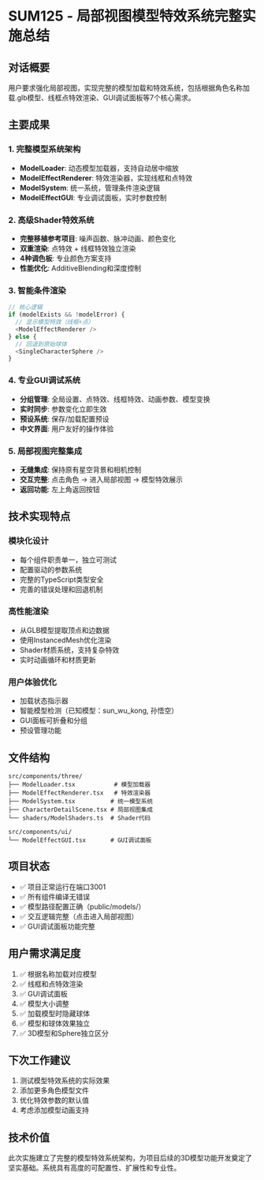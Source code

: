 # SUM125 - 局部视图模型特效系统完整实施总结

## 对话概要
用户要求强化局部视图，实现完整的模型加载和特效系统，包括根据角色名称加载.glb模型、线框点特效渲染、GUI调试面板等7个核心需求。

## 主要成果

### 1. 完整模型系统架构
- **ModelLoader**: 动态模型加载器，支持自动居中缩放
- **ModelEffectRenderer**: 特效渲染器，实现线框和点特效
- **ModelSystem**: 统一系统，管理条件渲染逻辑
- **ModelEffectGUI**: 专业调试面板，实时参数控制

### 2. 高级Shader特效系统
- **完整移植参考项目**: 噪声函数、脉冲动画、颜色变化
- **双重渲染**: 点特效 + 线框特效独立渲染
- **4种调色板**: 专业颜色方案支持
- **性能优化**: AdditiveBlending和深度控制

### 3. 智能条件渲染
```typescript
// 核心逻辑
if (modelExists && !modelError) {
  // 显示模型特效（线框+点）
  <ModelEffectRenderer />
} else {
  // 回退到原始球体
  <SingleCharacterSphere />
}
```

### 4. 专业GUI调试系统
- **分组管理**: 全局设置、点特效、线框特效、动画参数、模型变换
- **实时同步**: 参数变化立即生效
- **预设系统**: 保存/加载配置预设
- **中文界面**: 用户友好的操作体验

### 5. 局部视图完整集成
- **无缝集成**: 保持原有星空背景和相机控制
- **交互完整**: 点击角色 → 进入局部视图 → 模型特效展示
- **返回功能**: 左上角返回按钮

## 技术实现特点

### 模块化设计
- 每个组件职责单一，独立可测试
- 配置驱动的参数系统
- 完整的TypeScript类型安全
- 完善的错误处理和回退机制

### 高性能渲染
- 从GLB模型提取顶点和边数据
- 使用InstancedMesh优化渲染
- Shader材质系统，支持复杂特效
- 实时动画循环和材质更新

### 用户体验优化
- 加载状态指示器
- 智能模型检测（已知模型：sun_wu_kong, 孙悟空）
- GUI面板可折叠和分组
- 预设管理功能

## 文件结构
```
src/components/three/
├── ModelLoader.tsx           # 模型加载器
├── ModelEffectRenderer.tsx   # 特效渲染器  
├── ModelSystem.tsx          # 统一模型系统
├── CharacterDetailScene.tsx # 局部视图集成
└── shaders/ModelShaders.ts  # Shader代码

src/components/ui/
└── ModelEffectGUI.tsx       # GUI调试面板
```

## 项目状态
- ✅ 项目正常运行在端口3001
- ✅ 所有组件编译无错误
- ✅ 模型路径配置正确（public/models/）
- ✅ 交互逻辑完整（点击进入局部视图）
- ✅ GUI调试面板功能完整

## 用户需求满足度
1. ✅ 根据名称加载对应模型
2. ✅ 线框和点特效渲染
3. ✅ GUI调试面板
4. ✅ 模型大小调整
5. ✅ 加载模型时隐藏球体
6. ✅ 模型和球体效果独立
7. ✅ 3D模型和Sphere独立区分

## 下次工作建议
1. 测试模型特效系统的实际效果
2. 添加更多角色模型文件
3. 优化特效参数的默认值
4. 考虑添加模型动画支持

## 技术价值
此次实施建立了完整的模型特效系统架构，为项目后续的3D模型功能开发奠定了坚实基础。系统具有高度的可配置性、扩展性和专业性。

